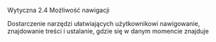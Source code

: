 Wytyczna 2.4 Możliwość nawigacji

Dostarczenie narzędzi ułatwiających użytkownikowi nawigowanie, znajdowanie treści i ustalanie, gdzie się w danym momencie znajduje
